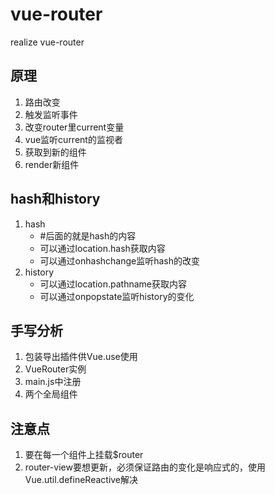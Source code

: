 # vue-router
realize vue-router

## 原理
1. 路由改变
2. 触发监听事件
3. 改变router里current变量
4. vue监听current的监视者
5. 获取到新的组件
6. render新组件

## hash和history
1. hash
    - #后面的就是hash的内容
    - 可以通过location.hash获取内容
    - 可以通过onhashchange监听hash的改变
2. history
    - 可以通过location.pathname获取内容
    - 可以通过onpopstate监听history的变化


## 手写分析
1. 包装导出插件供Vue.use使用
2. VueRouter实例
3. main.js中注册
4. 两个全局组件

## 注意点
1. 要在每一个组件上挂载$router
2. router-view要想更新，必须保证路由的变化是响应式的，使用Vue.util.defineReactive解决